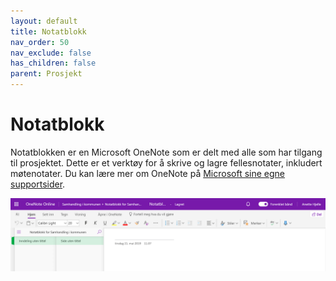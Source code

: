 ```yaml
---
layout: default
title: Notatblokk
nav_order: 50
nav_exclude: false
has_children: false
parent: Prosjekt
---
```


# Notatblokk

Notatblokken er en Microsoft OneNote som er delt med alle som har tilgang til prosjektet. Dette er et verktøy for å skrive og lagre fellesnotater, inkludert møtenotater. Du kan lære mer om OneNote på [Microsoft sine egne supportsider](https://support.office.com/nb-NO/OneNote). 

![](./media/image77.png)